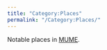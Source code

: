 ```yaml
---
title: "Category:Places"
permalink: "/Category:Places/"
---
```


Notable places in [MUME](MUME "wikilink").